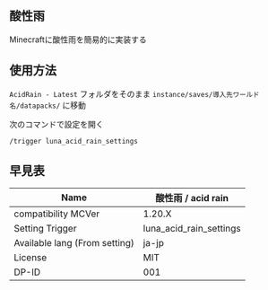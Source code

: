 ## 酸性雨 
Minecraftに酸性雨を簡易的に実装する


## 使用方法
`AcidRain - Latest` フォルダをそのまま  `instance/saves/導入先ワールド名/datapacks/` に移動

次のコマンドで設定を開く
```mcfunction
/trigger luna_acid_rain_settings
```


## 早見表

| Name | 酸性雨 / acid rain |
| --- | --- |
| compatibility MCVer | 1.20.X |
| Setting Trigger | luna_acid_rain_settings |
| Available lang (From setting) | ja-jp |
| License | MIT |
| DP-ID | 001 |